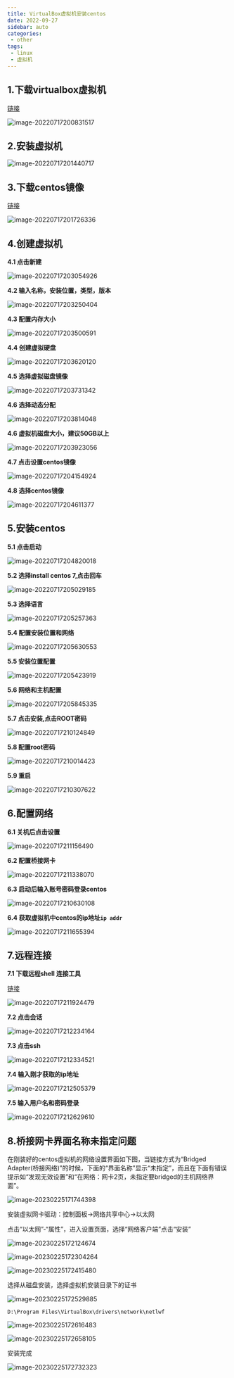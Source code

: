```yaml
---
title: VirtualBox虚拟机安装centos
date: 2022-09-27
sidebar: auto
categories:
 - other
tags:
 - linux
 - 虚拟机
---
```




## 1.下载virtualbox虚拟机

[链接](https://pc.qq.com/search.html#!keyword=VirtualBox)

![image-20220717200831517](./assets/image-20220717200831517.png)

## 2.安装虚拟机

![image-20220717201440717](./assets/image-20220717201440717.png)

## 3.下载centos镜像

[链接](http://mirrors.aliyun.com/centos/7/isos/x86_64/)

![image-20220717201726336](./assets/image-20220717201726336.png)

## 4.创建虚拟机

**4.1 点击新建**

![image-20220717203054926](./assets/image-20220717203054926.png)

**4.2 输入名称，安装位置，类型，版本**



![image-20220717203250404](./assets/image-20220717203250404.png)

**4.3 配置内存大小**

![image-20220717203500591](./assets/image-20220717203500591.png)

**4.4 创建虚拟硬盘**

![image-20220717203620120](./assets/image-20220717203620120.png)

**4.5 选择虚拟磁盘镜像**

![image-20220717203731342](./assets/image-20220717203731342.png)

**4.6 选择动态分配**

![image-20220717203814048](./assets/image-20220717203814048.png)

**4.6 虚拟机磁盘大小，建议50GB以上**

![image-20220717203923056](./assets/image-20220717203923056.png)

**4.7 点击设置centos镜像**

![image-20220717204154924](./assets/image-20220717204154924.png)

**4.8 选择centos镜像**

![image-20220717204611377](./assets/image-20220717204611377.png)

## 5.安装centos

**5.1 点击启动**

![image-20220717204820018](./assets/image-20220717204820018.png)

**5.2 选择install centos 7,点击回车**

![image-20220717205029185](./assets/image-20220717205029185.png)

**5.3 选择语言**

![image-20220717205257363](./assets/image-20220717205257363.png)

**5.4 配置安装位置和网络**

![image-20220717205630553](./assets/image-20220717205630553.png)

**5.5 安装位置配置**

![image-20220717205423919](./assets/image-20220717205423919.png)

**5.6 网络和主机配置**

![image-20220717205845335](./assets/image-20220717205845335.png)

**5.7 点击安装,点击ROOT密码**

![image-20220717210124849](./assets/image-20220717210124849.png)

**5.8 配置root密码**

![image-20220717210014423](./assets/image-20220717210014423.png)

**5.9 重启**

![image-20220717210307622](./assets/image-20220717210307622.png)

## 6.配置网络

**6.1 关机后点击设置**

![image-20220717211156490](./assets/image-20220717211156490.png)

**6.2 配置桥接网卡**

![image-20220717211338070](./assets/image-20220717211338070.png)

**6.3 启动后输入账号密码登录centos**

![image-20220717210630108](./assets/image-20220717210630108.png)

**6.4 获取虚拟机中centos的ip地址`ip addr`**

![image-20220717211655394](./assets/image-20220717211655394.png)

## 7.远程连接

**7.1 下载远程shell 连接工具**

[链接](https://mobaxterm.mobatek.net/download.html)

![image-20220717211924479](./assets/image-20220717211924479.png)

**7.2 点击会话**

![image-20220717212234164](./assets/image-20220717212234164.png)

**7.3 点击ssh**

![image-20220717212334521](./assets/image-20220717212334521.png)

**7.4 输入刚才获取的ip地址**

![image-20220717212505379](./assets/image-20220717212505379.png)

**7.5 输入用户名和密码登录**

![image-20220717212629610](./assets/image-20220717212629610.png)

## 8.桥接网卡界面名称未指定问题

在刚装好的centos虚拟机的网络设置界面如下图，当链接方式为“Bridged Adapter(桥接网络)”的时候，下面的“界面名称”显示“未指定”，而且在下面有错误提示如“发现无效设置”和“在网络：网卡2页，未指定要bridged的主机网络界面”。

![image-20230225171744398](./assets/image-20230225171744398.png)

安装虚拟网卡驱动：控制面板->网络共享中心->以太网

点击“以太网”-“属性”，进入设置页面，选择“网络客户端”点击“安装”

![image-20230225172124674](./assets/image-20230225172124674.png)

![image-20230225172304264](./assets/image-20230225172304264.png)



![image-20230225172415480](./assets/image-20230225172415480.png)

选择从磁盘安装，选择虚拟机安装目录下的证书

![image-20230225172529885](./assets/image-20230225172529885.png)

`D:\Program Files\VirtualBox\drivers\network\netlwf`

![image-20230225172616483](./assets/image-20230225172616483.png)

![image-20230225172658105](./assets/image-20230225172658105.png)

安装完成

![image-20230225172732323](./assets/image-20230225172732323.png)



























